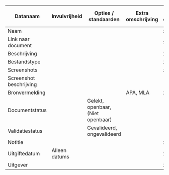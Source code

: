 | Datanaam                | Invulvrijheid | Opties / standaarden              | Extra omschrijving | Invoeren van onderzoeksdata | Visuele weergave van onderzoeksdata |
|-------------------------|---------------|-----------------------------------|--------------------|------------------------------------------|--------------------------------------------------|
| Naam                    |               |                                   |                    | x                                        | x                                                |
| Link naar document      |               |                                   |                    | x                                        |                                                  |
| Beschrijving            |               |                                   |                    | x                                        |                                                  |
| Bestandstype            |               |                                   |                    | x                                        |                                                  |
| Screenshots             |               |                                   |                    | x                                        | x                                                |
| Screenshot beschrijving |               |                                   |                    |                                          | (screenshot bestandsnaam)                        |
| Bronvermelding          |               |                                   | APA, MLA           | x                                        | x                                                |
| Documentstatus          |               | Gelekt, openbaar, (Niet openbaar) |                    |                                          |                                                  |
| Validatiestatus         |               | Gevalideerd, ongevalideerd        |                    |                                          |                                                  |
| Notitie                 |               |                                   |                    | x                                        | (uitgesloten)                                    |
| Uitgiftedatum           | Alleen datums |                                   |                    | x                                        | x                                                |
| Uitgever                |               |                                   |                    | x                                        | x                                                |